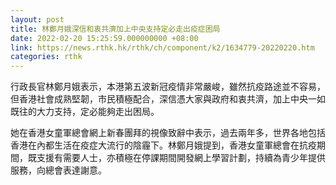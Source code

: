```yaml
---
layout: post
title: 林鄭月娥深信和衷共濟加上中央支持定必走出疫症困局
date: 2022-02-20 15:25:59.000000000 +08:00
link: https://news.rthk.hk/rthk/ch/component/k2/1634779-20220220.htm
categories: rthk
---
```


行政長官林鄭月娥表示，本港第五波新冠疫情非常嚴峻，雖然抗疫路途並不容易，但香港社會成熟堅韌，市民積極配合，深信憑大家與政府和衷共濟，加上中央一如既往的大力支持，定必能夠走出困局。

她在香港女童軍總會網上新春團拜的視像致辭中表示，過去兩年多，世界各地包括香港在內都生活在疫症大流行的陰霾下。林鄭月娥提到，香港女童軍總會在抗疫期間，既支援有需要人士，亦積極在停課期間開發網上學習計劃，持續為青少年提供服務，向總會表達謝意。
